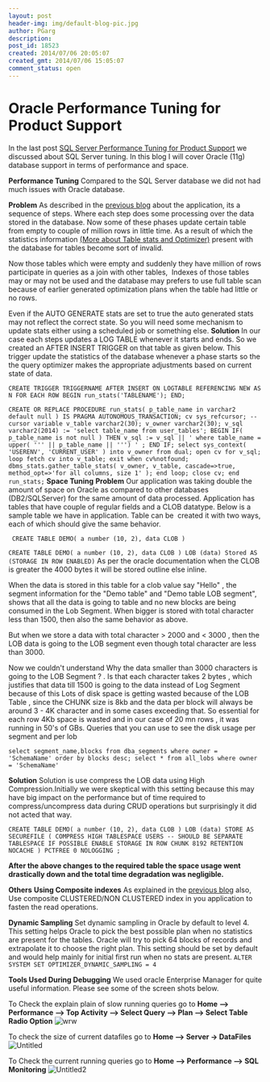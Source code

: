 ```yaml
---
layout: post
header-img: img/default-blog-pic.jpg
author: PGarg
description: 
post_id: 18523
created: 2014/07/06 20:05:07
created_gmt: 2014/07/06 15:05:07
comment_status: open
---
```


# Oracle Performance Tuning for Product Support

In the last post [SQL Server Performance Tuning for Product Support][1] we discussed about SQL Server tuning. In this blog I will cover Oracle (11g) database support in terms of performance and space.

**Performance Tuning** Compared to the SQL Server database we did not had much issues with Oracle database.

**Problem** As described in the [previous blog][2] about the application, its a sequence of steps. Where each step does some processing over the data stored in the database. Now some of these phases update certain table from empty to couple of million rows in little time. As a result of which the statistics information [(More about Table stats and Optimizer)][3] present with the database for tables become sort of invalid.

Now those tables which were empty and suddenly they have million of rows participate in queries as a join with other tables,  Indexes of those tables may or may not be used and the database may prefers to use full table scan because of earlier generated optimization plans when the table had little or no rows.

Even if the AUTO GENERATE stats are set to true the auto generated stats may not reflect the correct state. So you will need some mechanism to update stats either using a scheduled job or something else.  **Solution** In our case each steps updates a LOG TABLE whenever it starts and ends. So we created an AFTER INSERT TRIGGER on that table as given below. This trigger update the statistics of the database whenever a phase starts so the the query optimizer makes the appropriate adjustments based on current state of data.

`CREATE TRIGGER TRIGGERNAME AFTER INSERT ON LOGTABLE REFERENCING NEW AS N FOR EACH ROW BEGIN run_stats('TABLENAME'); END;`

` CREATE OR REPLACE PROCEDURE run_stats( p_table_name in varchar2 default null ) IS PRAGMA AUTONOMOUS_TRANSACTION; cv sys_refcursor; -- cursor variable v_table varchar2(30); v_owner varchar2(30); v_sql varchar2(2014) := 'select table_name from user_tables'; BEGIN IF( p_table_name is not null ) THEN v_sql := v_sql || ' where table_name = upper( ''' || p_table_name || ''') ' ; END IF; select sys_context( 'USERENV', 'CURRENT_USER' ) into v_owner from dual; open cv for v_sql; loop fetch cv into v_table; exit when cv%notfound; dbms_stats.gather_table_stats( v_owner, v_table, cascade=>true, method_opt=>'for all columns, size 1' ); end loop; close cv; end run_stats; ` **Space Tuning** **Problem** Our application was taking double the amount of space on Oracle as compared to other databases (DB2/SQLServer) for the same amount of data processed. Application has tables that have couple of regular fields and a CLOB datatype. Below is a sample table we have in application. Table can be  created it with two ways, each of which should give the same behavior.

` CREATE TABLE DEMO( a number (10, 2), data CLOB )`

` CREATE TABLE DEMO( a number (10, 2), data CLOB ) LOB (data) Stored AS (STORAGE IN ROW ENABLED) ` As per the oracle documentation when the CLOB is greater the 4000 bytes it will be stored outline else inline.

When the data is stored in this table for a clob value say "Hello" , the segment information for the "Demo table" and "Demo table LOB segment", shows that all the data is going to table and no new blocks are being consumed in the Lob Segment. When bigger is stored with total character less than 1500, then also the same behavior as above.

But when we store a data with total character > 2000 and < 3000 , then the LOB data is going to the LOB segment even though total character are less than 3000.

Now we couldn't understand Why the data smaller than 3000 characters is going to the LOB Segment ? . Is that each character takes 2 bytes , which justifies that data till 1500 is going to the data instead of Log Segment because of this Lots of disk space is getting wasted because of the LOB Table , since the CHUNK size is 8kb and the data per block will always be around 3 - 4K character and in some cases exceeding that. So essential for each row 4Kb space is wasted and in our case of 20 mn rows , it was running in 50's of GBs. Queries that you can use to see the disk usage per segment and per lob

`select segment_name,blocks from dba_segments where owner = 'SchemaName' order by blocks desc; select * from all_lobs where owner = 'SchemaName' `

**Solution** Solution is use compress the LOB data using High Compression.Initially we were skeptical with this setting because this may have big impact on the performance but of time required to compress/uncompress data during CRUD operations but surprisingly it did not acted that way.

` CREATE TABLE DEMO( a number (10, 2), data CLOB ) LOB (data) STORE AS SECUREFILE ( COMPRESS HIGH TABLESPACE USERS -- SHOULD BE SEPARATE TABLESPACE IF POSSIBLE ENABLE STORAGE IN ROW CHUNK 8192 RETENTION NOCACHE ) PCTFREE 0 NOLOGGING ; `

**After the above changes to the required table the space usage went drastically down and the total time degradation was negligible.**

**Others** **Using Composite indexes** As explained in the [previous blog][2] also, Use composite CLUSTERED/NON CLUSTERED index in you application to fasten the read operations.

**Dynamic Sampling** Set dynamic sampling in Oracle by default to level 4. This setting helps Oracle to pick the best possible plan when no statistics are present for the tables. Oracle will try to pick 64 blocks of records and extrapolate it to choose the right plan. This setting should be set by default and would help mainly for initial first run when no stats are present. `ALTER SYSTEM SET OPTIMIZER_DYNAMIC_SAMPLING = 4`

**Tools Used During Debugging** We used oracle Enterprise Manager for quite useful information. Please see some of the screen shots below.

To Check the explain plain of slow running queries go to **Home --> Performance --> Top Activity --> Select Query --> Plan --> Select Table Radio Option** ![wrw][4]

To check the size of current datafiles go to **Home --> Server -> DataFiles** ![Untitled][5]

To Check the current running queries go to **Home --> Performance --> SQL Monitoring** ![Untitled2][6]

   [1]: http://xebee.xebia.in/index.php/2014/07/03/sql-server-performance-tuning-for-product-support/
   [2]: http://xebee.xebia.in/index.php/2014/07/03/sql-server-performance-tuning-for-product-support/ (previous blog)
   [3]: http://www.dba-oracle.com/concepts/tables_optimizer_statistics.htm (More about Table stats and Optimizer)
   [4]: http://xebee.xebia.in/wp-content/uploads/2014/07/wrw.jpg
   [5]: http://xebee.xebia.in/wp-content/uploads/2014/07/Untitled.jpg
   [6]: http://xebee.xebia.in/wp-content/uploads/2014/07/Untitled2.jpg